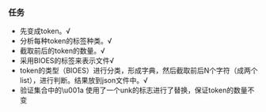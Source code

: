 ### 任务
* 先变成token。√
* 分析每种token的标签种类。√
* 截取前后的token的数量。√
* 采用BIOES的标签来表示文件√
* token的类型（BIOES）进行分类，形成字典，然后截取前后N个字符（成两个list），进行判断。结果放到json文件中。√
* 验证集合中的\u001a 使用了一个unk的标志进行了替换，保证token的数量不变
